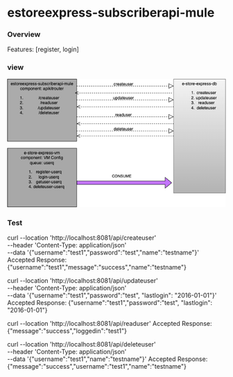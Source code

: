 # estoreexpress-subscriberapi-mule

### Overview
Features: [register, login]

### view
![alt text](https://github.com/madajee/estoreexpress-subscriberapi-mule/blob/main/exchange-docs/estoreexpress-subscriberapi-mule.png?raw=true)

### Test
curl --location 'http://localhost:8081/api/createuser' \
--header 'Content-Type: application/json' \
--data '{"username":"test1","password":"test","name":"testname"}'
Accepted Response: 
{"username":"test1","message":"success","name":"testname"}

curl --location 'http://localhost:8081/api/updateuser' \
--header 'Content-Type: application/json' \
--data '{"username":"test1","password":"test", "lastlogin": "2016-01-01"}'
Accepted Response: 
{"username":"test1","password":"test", "lastlogin": "2016-01-01"}

curl --location 'http://localhost:8081/api/readuser'
Accepted Response: 
{"message":"success","loggedin":"test1"}

curl --location 'http://localhost:8081/api/deleteuser' \
--header 'Content-Type: application/json' \
--data '{"username":"test1","name":"testname"}'
Accepted Response: 
{"message":"success","username":"test1","name":"testname"}